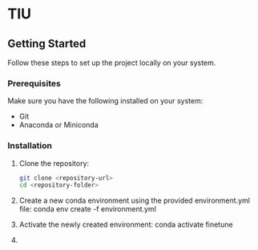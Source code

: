 # TIU

## Getting Started

Follow these steps to set up the project locally on your system.

### Prerequisites

Make sure you have the following installed on your system:
- Git
- Anaconda or Miniconda

### Installation

1. Clone the repository:
   ```bash
   git clone <repository-url>
   cd <repository-folder>

2. Create a new conda environment using the provided environment.yml file:
   conda env create -f environment.yml

3. Activate the newly created environment:
   conda activate finetune

4. 
